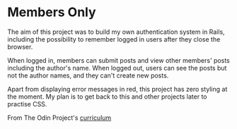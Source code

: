 # Members Only

The aim of this project was to build my own authentication system in Rails, including the possibility to remember logged in users after they close the browser. 

When logged in, members can submit posts and view other members' posts including the author's name. When logged out, users can see the posts but not the author names, and they can't create new posts. 

Apart from displaying error messages in red, this project has zero styling at the moment. My plan is to get back to this and other projects later to practise CSS. 

From The Odin Project's [curriculum](https://www.theodinproject.com/lessons/authentication)